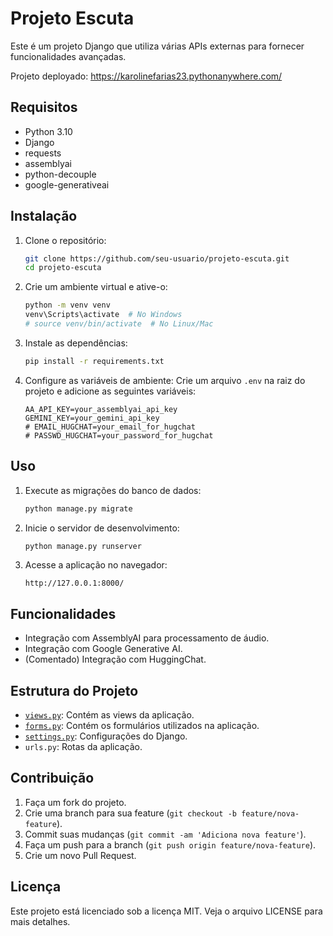 # Projeto Escuta

Este é um projeto Django que utiliza várias APIs externas para fornecer funcionalidades avançadas.

Projeto deployado: https://karolinefarias23.pythonanywhere.com/

## Requisitos

- Python 3.10
- Django
- requests
- assemblyai
- python-decouple
- google-generativeai

## Instalação

1. Clone o repositório:
    ```bash
    git clone https://github.com/seu-usuario/projeto-escuta.git
    cd projeto-escuta
    ```

2. Crie um ambiente virtual e ative-o:
    ```bash
    python -m venv venv
    venv\Scripts\activate  # No Windows
    # source venv/bin/activate  # No Linux/Mac
    ```

3. Instale as dependências:
    ```bash
    pip install -r requirements.txt
    ```

4. Configure as variáveis de ambiente:
    Crie um arquivo `.env` na raiz do projeto e adicione as seguintes variáveis:
    ```env
    AA_API_KEY=your_assemblyai_api_key
    GEMINI_KEY=your_gemini_api_key
    # EMAIL_HUGCHAT=your_email_for_hugchat
    # PASSWD_HUGCHAT=your_password_for_hugchat
    ```

## Uso

1. Execute as migrações do banco de dados:
    ```bash
    python manage.py migrate
    ```

2. Inicie o servidor de desenvolvimento:
    ```bash
    python manage.py runserver
    ```

3. Acesse a aplicação no navegador:
    ```
    http://127.0.0.1:8000/
    ```

## Funcionalidades

- Integração com AssemblyAI para processamento de áudio.
- Integração com Google Generative AI.
- (Comentado) Integração com HuggingChat.

## Estrutura do Projeto

- [`views.py`](command:_github.copilot.openRelativePath?%5B%7B%22scheme%22%3A%22file%22%2C%22authority%22%3A%22%22%2C%22path%22%3A%22%2Fc%3A%2FUsers%2Fkdemo%2FDocuments%2FDoutorado%2Fdisciplinas%2FEngenharia%20de%20Software%2Fprojeto-escuta%2Fescuta%2Fpacientes%2Fviews.py%22%2C%22query%22%3A%22%22%2C%22fragment%22%3A%22%22%7D%5D "c:\Users\kdemo\Documents\Doutorado\disciplinas\Engenharia de Software\projeto-escuta\escuta\pacientes\views.py"): Contém as views da aplicação.
- [`forms.py`](command:_github.copilot.openSymbolFromReferences?%5B%22forms.py%22%2C%5B%7B%22uri%22%3A%7B%22%24mid%22%3A1%2C%22fsPath%22%3A%22c%3A%5C%5CUsers%5C%5Ckdemo%5C%5CDocuments%5C%5CDoutorado%5C%5Cdisciplinas%5C%5CEngenharia%20de%20Software%5C%5Cprojeto-escuta%5C%5Cescuta%5C%5Cpacientes%5C%5Cviews.py%22%2C%22_sep%22%3A1%2C%22external%22%3A%22file%3A%2F%2F%2Fc%253A%2FUsers%2Fkdemo%2FDocuments%2FDoutorado%2Fdisciplinas%2FEngenharia%2520de%2520Software%2Fprojeto-escuta%2Fescuta%2Fpacientes%2Fviews.py%22%2C%22path%22%3A%22%2Fc%3A%2FUsers%2Fkdemo%2FDocuments%2FDoutorado%2Fdisciplinas%2FEngenharia%20de%20Software%2Fprojeto-escuta%2Fescuta%2Fpacientes%2Fviews.py%22%2C%22scheme%22%3A%22file%22%7D%2C%22pos%22%3A%7B%22line%22%3A4%2C%22character%22%3A6%7D%7D%5D%5D "Go to definition"): Contém os formulários utilizados na aplicação.
- [`settings.py`](command:_github.copilot.openSymbolFromReferences?%5B%22settings.py%22%2C%5B%7B%22uri%22%3A%7B%22%24mid%22%3A1%2C%22fsPath%22%3A%22c%3A%5C%5CUsers%5C%5Ckdemo%5C%5CDocuments%5C%5CDoutorado%5C%5Cdisciplinas%5C%5CEngenharia%20de%20Software%5C%5Cprojeto-escuta%5C%5Cescuta%5C%5Cpacientes%5C%5Cviews.py%22%2C%22_sep%22%3A1%2C%22external%22%3A%22file%3A%2F%2F%2Fc%253A%2FUsers%2Fkdemo%2FDocuments%2FDoutorado%2Fdisciplinas%2FEngenharia%2520de%2520Software%2Fprojeto-escuta%2Fescuta%2Fpacientes%2Fviews.py%22%2C%22path%22%3A%22%2Fc%3A%2FUsers%2Fkdemo%2FDocuments%2FDoutorado%2Fdisciplinas%2FEngenharia%20de%20Software%2Fprojeto-escuta%2Fescuta%2Fpacientes%2Fviews.py%22%2C%22scheme%22%3A%22file%22%7D%2C%22pos%22%3A%7B%22line%22%3A17%2C%22character%22%3A4%7D%7D%5D%5D "Go to definition"): Configurações do Django.
- `urls.py`: Rotas da aplicação.

## Contribuição

1. Faça um fork do projeto.
2. Crie uma branch para sua feature (`git checkout -b feature/nova-feature`).
3. Commit suas mudanças (`git commit -am 'Adiciona nova feature'`).
4. Faça um push para a branch (`git push origin feature/nova-feature`).
5. Crie um novo Pull Request.

## Licença

Este projeto está licenciado sob a licença MIT. Veja o arquivo LICENSE para mais detalhes.